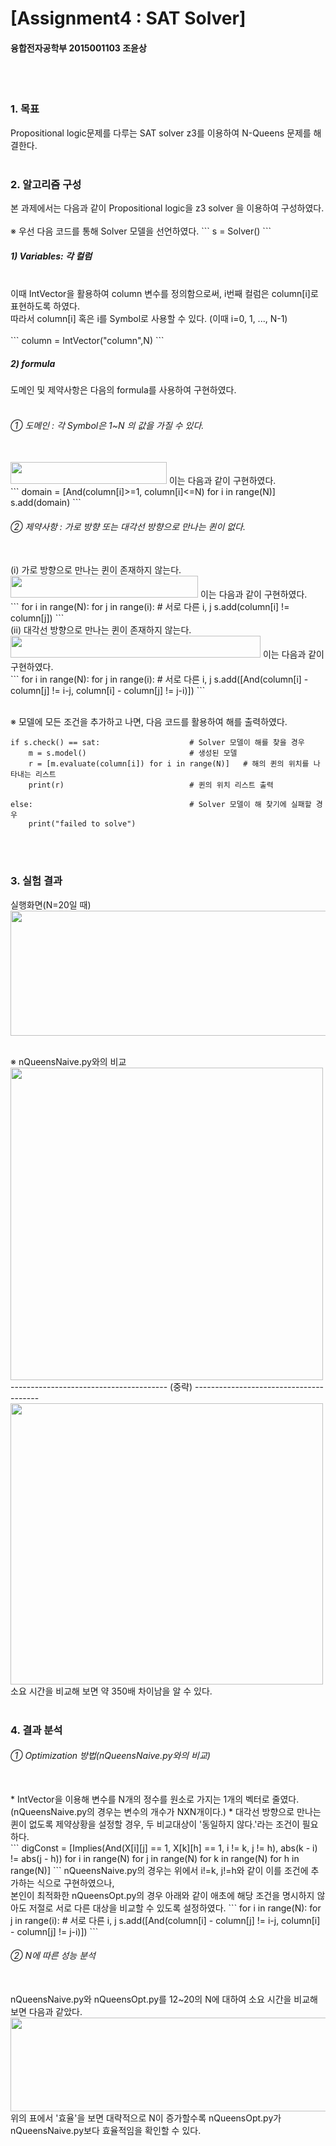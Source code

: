 <h1>[Assignment4 : SAT Solver]</h1>
<h4>융합전자공학부 2015001103 조윤상</h4><br /><br />

<h3>1. 목표</h3>
Propositional logic문제를 다루는 SAT solver z3를 이용하여 N-Queens 문제를 해결한다.<br /><br />

<h3>2. 알고리즘 구성</h3>
본 과제에서는 다음과 같이 Propositional logic을 z3 solver 을 이용하여 구성하였다.<br /><br />
<span>&#8251;</span> 우선 다음 코드를 통해 Solver 모델을 선언하였다.
```
s = Solver()  
```

<h5>1) Variables:  각 컬럼</h5><br />
  이때 IntVector을 활용하여 column 변수를 정의함으로써,  i번째 컬럼은 column[i]로 표현하도록 하였다.<br />
  따라서 column[i] 혹은 i를 Symbol로 사용할 수 있다.  (이때 i=0, 1, ..., N-1)  <br /><br />
```
column = IntVector("column",N)
```

<h5>2) formula</h5>도메인 및 제약사항은 다음의 formula를 사용하여 구현하였다.<br /><br />
<h6><span>&#10112;</span> 도메인 : 각 Symbol은 1~N 의 값을 가질 수 있다.</h6><br />
<img src="/uploads/3a68ae46f7db7356389d68c8206a719e/formula_domain.PNG" width="250" height="35">
이는 다음과 같이 구현하였다.<br />
```
domain = [And(column[i]>=1, column[i]<=N) for i in range(N)]
s.add(domain)
```
<br />
<h6><span>&#10113;</span> 제약사항 : 가로 방향 또는 대각선 방향으로 만나는 퀸이 없다.</h6><br />
(i) 가로 방향으로 만나는 퀸이 존재하지 않는다.
<img src="/uploads/9e75e60b163196021383618039e41ddb/formula_const_row.PNG" width="300" height="35">
이는 다음과 같이 구현하였다.<br />
```
for i in range(N):
    for j in range(i):                  # 서로 다른 i, j
        s.add(column[i] != column[j]) 
```
<br />
(ii) 대각선 방향으로 만나는 퀸이 존재하지 않는다.
<img src="/uploads/5a5e2c311ba6a861f6eb3712070857ad/formula_const_dia.PNG" width="400" height="35">
이는 다음과 같이 구현하였다.<br />
```
for i in range(N):
    for j in range(i):                  # 서로 다른 i, j
        s.add([And(column[i] - column[j] != i-j, column[i] - column[j] != j-i)])
```
<br /><br />

<span>&#8251;</span> 모델에 모든 조건을 추가하고 나면, 다음  코드를 활용하여 해를 출력하였다.<br />
```
if s.check() == sat:                    # Solver 모델이 해를 찾을 경우
    m = s.model()                       # 생성된 모델
    r = [m.evaluate(column[i]) for i in range(N)]   # 해의 퀸의 위치를 나타내는 리스트
    print(r)                            # 퀸의 위치 리스트 출력

else:                                   # Solver 모델이 해 찾기에 실패할 경우
    print("failed to solve")
```
<br /><br />
<h3>3. 실험 결과</h3>
실행화면(N=20일 때)
<img src="/uploads/d451d77a77b91548bc5e1b07b87f8f47/opt20.PNG" width="600" height="200">

<br /><span>&#8251;</span> nQueensNaive.py와의 비교<br />
<img src="/uploads/0e479c3761acc1518feea87cb270fac6/native20_1.PNG" width="500" height="500">
--------------------------------------- (중략) ---------------------------------------<br />
<img src="/uploads/9f12445273d0bcf2b68ee4c0ebbffac9/native20_2.png" width="500" height="450">
<br /> 소요 시간을 비교해 보면 약 350배 차이남을 알 수 있다.<br /><br />

<h3>4. 결과 분석</h3>
<h6><span>&#10112;</span> Optimization 방법(nQueensNaive.py와의 비교)</h6><br />
 * IntVector을 이용해 변수를 N개의 정수를 원소로 가지는 1개의 벡터로 줄였다. (nQueensNaive.py의 경우는 변수의 개수가 NXN개이다.)
 * 대각선 방향으로 만나는 퀸이 없도록 제약상황을 설정할 경우, 두 비교대상이 '동일하지 않다.'라는 조건이 필요하다.<br />
```
 digConst = [Implies(And(X[i][j] == 1, X[k][h] == 1,
            i != k, j != h), abs(k - i) != abs(j - h))
            for i in range(N) for j in range(N) 
            for k in range(N) for h in range(N)] 
```
   nQueensNaive.py의 경우는 위에서 i!=k, j!=h와 같이 이를 조건에 추가하는 식으로 구현하였으나,<br />
  본인이 최적화한 nQueensOpt.py의 경우 아래와 같이 애초에 해당 조건을 명시하지 않아도 저절로 서로 다른 대상을 비교할 수 있도록 설정하였다.
```
for i in range(N):
    for j in range(i):                  # 서로 다른 i, j
        s.add([And(column[i] - column[j] != i-j, column[i] - column[j] != j-i)])
```
<br />
<h6><span>&#10113;</span> N에 따른 성능 분석</h6><br />
nQueensNaive.py와 nQueensOpt.py를 12~20의 N에 대하여 소요 시간을 비교해보면 다음과 같았다.<br />
<img src="/uploads/1dda86ccfc3085e973af257c7e885e37/result_1.PNG" width="600" height="150">
위의 표에서 '효율'을 보면 대략적으로 N이 증가할수록 nQueensOpt.py가 nQueensNaive.py보다 효율적임을 확인할 수 있다.

